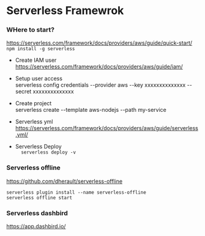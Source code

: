 # Serverless Framewrok

### WHere to start?
https://serverless.com/framework/docs/providers/aws/guide/quick-start/  
``
npm install -g serverless   
``  
* Create IAM user
https://serverless.com/framework/docs/providers/aws/guide/iam/

* Setup user access  
serverless config credentials --provider aws --key xxxxxxxxxxxxxx --secret xxxxxxxxxxxxxx  

* Create project  
serverless create --template aws-nodejs --path my-service  

* Serverless yml  
https://serverless.com/framework/docs/providers/aws/guide/serverless.yml/  

* Serverless Deploy  
``  
serverless deploy -v
``  
### Serverless offline
https://github.com/dherault/serverless-offline  
```  
serverless plugin install --name serverless-offline  
serverless offline start  
```  


### Serverless dashbird

https://app.dashbird.io/
